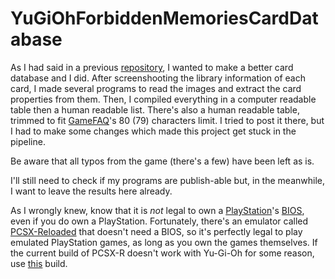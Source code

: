 # YuGiOhForbiddenMemoriesCardDatabase

As I had said in a previous [repository](https://github.com/GuiRitter/YuGiOhForbiddenMemoriesNewGameCardList), I wanted to make a better card database and I did. After screenshooting the library information of each card, I made several programs to read the images and extract the card properties from them. Then, I compiled everything in a computer readable table then a human readable list. There's also a human readable table, trimmed to fit [GameFAQ](https://www.gamefaqs.com/)'s 80 (79) characters limit. I tried to post it there, but I had to make some changes which made this project get stuck in the pipeline.

Be aware that all typos from the game (there's a few) have been left as is.

I'll still need to check if my programs are publish-able but, in the meanwhile, I want to leave the results here already.

As I wrongly knew, know that it is _not_ legal to own a [PlayStation](https://en.wikipedia.org/wiki/PlayStation_(console))'s [BIOS](https://en.wikipedia.org/wiki/BIOS), even if you do own a PlayStation. Fortunately, there's an emulator called [PCSX-Reloaded](https://en.wikipedia.org/wiki/PCSX-Reloaded) that doesn't need a BIOS, so it's perfectly legal to play emulated PlayStation games, as long as you own the games themselves. If the current build of PCSX-R doesn't work with Yu-Gi-Oh for some reason, use [this](http://pcsxr.codeplex.com/workitem/12066) build.
